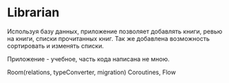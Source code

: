 # Librarian

Используя базу данных, приложение позволяет добавлять книги, ревью на книги, списки прочитанных книг. Так же добавлена возможность сортировать и изменять списки.

Приложение - учебное, часть кода написана не мною.

Room(relations, typeConverter, migration) 
Coroutines,
Flow
